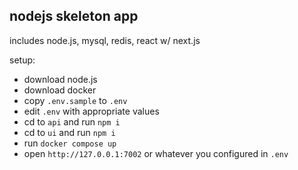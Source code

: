 ## nodejs skeleton app

includes node.js, mysql, redis, react w/ next.js

setup:
- download node.js
- download docker
- copy `.env.sample` to `.env`
- edit `.env` with appropriate values
- cd to `api` and run `npm i`
- cd to `ui` and run `npm i`
- run `docker compose up`
- open `http://127.0.0.1:7002` or whatever you configured in `.env`
